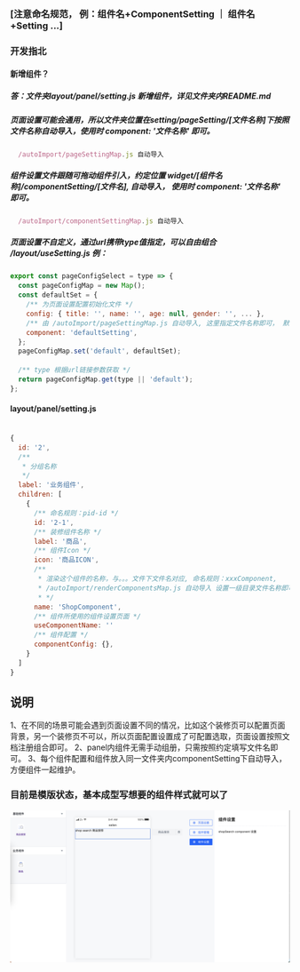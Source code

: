 ### [注意命名规范， 例：组件名+ComponentSetting ｜ 组件名+Setting ...]

### 开发指北

#### 新增组件？
##### 答：文件夹layout/panel/setting.js 新增组件，详见文件夹内README.md

##### 页面设置可能会通用，所以文件夹位置在setting/pageSetting/[文件名称]下按照文件名称自动导入，使用时 component: '文件名称' 即可。
```js
  /autoImport/pageSettingMap.js 自动导入
```

##### 组件设置文件跟随可拖动组件引入，约定位置 widget/[组件名称]/componentSetting/[文件名], 自动导入， 使用时 component: '文件名称' 即可。
```js
  /autoImport/componentSettingMap.js 自动导入
```

##### 页面设置不自定义，通过url携带type值指定，可以自由组合 /layout/useSetting.js 例：
```js
export const pageConfigSelect = type => {
  const pageConfigMap = new Map();
  const defaultSet = {
    /** 为页面设置配置初始化文件 */
    config: { title: '', name: '', age: null, gender: '', ... },
    /** 由 /autoImport/pageSettingMap.js 自动导入, 这里指定文件名称即可， 默认 defaultSetting */
    component: 'defaultSetting',
  };
  pageConfigMap.set('default', defaultSet);

  /** type 根据url链接参数获取 */
  return pageConfigMap.get(type || 'default');
};
```

#### layout/panel/setting.js
```js

{
  id: '2',
  /** 
   * 分组名称
   */
  label: '业务组件',
  children: [
    {
      /** 命名规则：pid-id */
      id: '2-1',
      /** 装修组件名称 */
      label: '商品',
      /** 组件Icon */
      icon: '商品ICON',
      /** 
       * 渲染这个组件的名称，与。。。文件下文件名对应, 命名规则：xxxComponent,  
       * /autoImport/renderComponentsMap.js 自动导入 设置一级目录文件名称即可
       * */
      name: 'ShopComponent',
      /** 组件所使用的组件设置页面 */
      useComponentName: ''
      /** 组件配置 */
      componentConfig: {},
    }
  ]
}

```

## 说明
  1、在不同的场景可能会遇到页面设置不同的情况，比如这个装修页可以配置页面背景，另一个装修页不可以，所以页面配置设置成了可配置选取，页面设置按照文档注册组合即可。
  2、panel内组件无需手动组册，只需按照约定填写文件名即可。
  3、每个组件配置和组件放入同一文件夹内componentSetting下自动导入，方便组件一起维护。

### 目前是模版状态，基本成型写想要的组件样式就可以了
![alt text](./src/assets/11.png)
